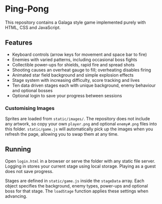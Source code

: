 # Ping-Pong

This repository contains a Galaga style game implemented purely with HTML, CSS and JavaScript.

## Features
- Keyboard controls (arrow keys for movement and space bar to fire)
- Enemies with varied patterns, including occasional boss fights
- Collectible power-ups for shields, rapid fire and spread shots
- Shooting causes an overheat gauge to fill; overheating disables firing
- Animated star field background and simple explosion effects
- Stage system with increasing difficulty, score tracking and lives
- Ten data driven stages each with unique background, enemy behaviour and optional bosses
- Optional login to save your progress between sessions

### Customising Images
Sprites are loaded from `static/images/`. The repository does not include any
artwork, so copy your own `player.png` and optional `enemy#.png` files into this
folder. `static/game.js` will automatically pick up the images when you refresh
the page, allowing you to swap them at any time.

## Running
Open `login.html` in a browser or serve the folder with any static file server.
Logging in stores your current stage using local storage. Playing as a guest does not save progress.

Stages are defined in `static/game.js` inside the `stageData` array. Each object
specifies the background, enemy types, power-ups and optional boss for that
stage. The `loadStage` function applies these settings when advancing.
